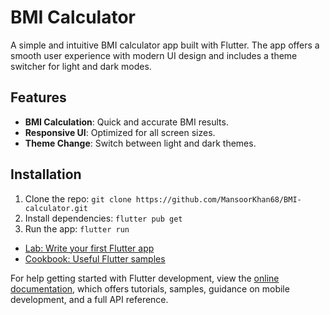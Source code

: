 # BMI Calculator

A simple and intuitive BMI calculator app built with Flutter. The app offers a smooth user experience with modern UI design and includes a theme switcher for light and dark modes.

## Features
- **BMI Calculation**: Quick and accurate BMI results.
- **Responsive UI**: Optimized for all screen sizes.
- **Theme Change**: Switch between light and dark themes.

## Installation
1. Clone the repo: `git clone https://github.com/MansoorKhan68/BMI-calculator.git`
2. Install dependencies: `flutter pub get`
3. Run the app: `flutter run`

- [Lab: Write your first Flutter app](https://docs.flutter.dev/get-started/codelab)
- [Cookbook: Useful Flutter samples](https://docs.flutter.dev/cookbook)

For help getting started with Flutter development, view the
[online documentation](https://docs.flutter.dev/), which offers tutorials,
samples, guidance on mobile development, and a full API reference.
